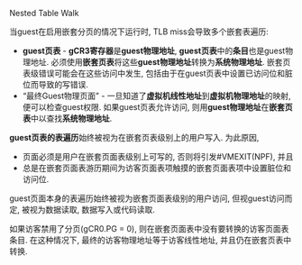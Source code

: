 Nested Table Walk

当guest在启用嵌套分页的情况下运行时, TLB miss会导致多个嵌套表遍历: 

* **guest页表** - **gCR3寄存器**是**guest物理地址**, **guest页表**中的**条目**也是guest物理地址.  必须使用**嵌套页表**将这些**guest物理地址**转换为**系统物理地址**.  嵌套页表级错误可能会在这些访问中发生, 包括由于在guest页表中设置已访问位和脏位而导致的写错误. 
* “最终Guest物理页面” - 一旦知道了**虚拟机线性地址**到**虚拟机物理地址**的映射, 便可以检查guest权限.  如果guest页表允许访问, 则用**guest物理地址**在**嵌套页表**中以查找**系统物理地址**. 

**guest页表的表遍历**始终被视为在嵌套页表级别上的用户写入.  为此原因, 
* 页面必须是用户在嵌套页面表级别上可写的, 否则将引发#VMEXIT(NPF), 并且
* 总是在嵌套页面表游历期间为访客页面表项触摸的嵌套页面表项中设置脏位和访问位. 

guest页面本身的表遍历始终被视为嵌套页面表级别的用户访问, 但视guest访问而定, 被视为数据读取, 数据写入或代码读取. 

如果访客禁用了分页(gCR0.PG = 0), 则在嵌套页面表中没有要转换的访客页面表条目.  在这种情况下, 最终的访客物理地址等于访客线性地址, 并且仍在嵌套页表中转换. 